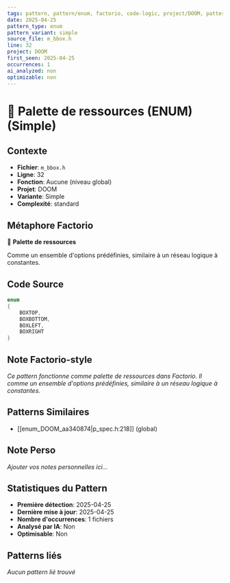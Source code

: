 ```yaml
---
tags: pattern, pattern/enum, factorio, code-logic, project/DOOM, pattern/variant/simple
date: 2025-04-25
pattern_type: enum
pattern_variant: simple
source_file: m_bbox.h
line: 32
project: DOOM
first_seen: 2025-04-25
occurrences: 1
ai_analyzed: non
optimizable: non
---
```


# 🔢 Palette de ressources (ENUM) (Simple)

## Contexte
- **Fichier**: `m_bbox.h`
- **Ligne**: 32
- **Fonction**: Aucune (niveau global)
- **Projet**: DOOM
- **Variante**: Simple
- **Complexité**: standard

## Métaphore Factorio
🔢 **Palette de ressources**

Comme un ensemble d'options prédéfinies, similaire à un réseau logique à constantes.

## Code Source
```c
enum
{
    BOXTOP,
    BOXBOTTOM,
    BOXLEFT,
    BOXRIGHT
}
```

## Note Factorio-style
*Ce pattern fonctionne comme palette de ressources dans Factorio. Il comme un ensemble d'options prédéfinies, similaire à un réseau logique à constantes.*

## Patterns Similaires
- [[enum_DOOM_aa340874|p_spec.h:218]] (global)

## Note Perso
*Ajouter vos notes personnelles ici...*

## Statistiques du Pattern
- **Première détection**: 2025-04-25
- **Dernière mise à jour**: 2025-04-25
- **Nombre d'occurrences**: 1 fichiers
- **Analysé par IA**: Non
- **Optimisable**: Non

## Patterns liés
*Aucun pattern lié trouvé*
